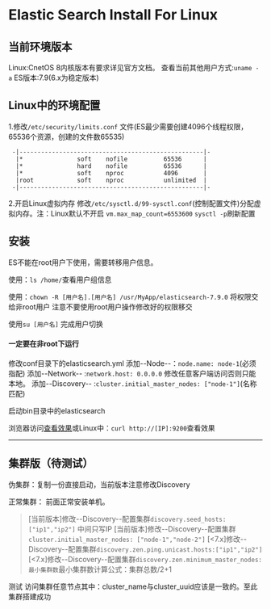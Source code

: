 # Elastic Search Install For Linux
## 当前环境版本

  Linux:CnetOS 8内核版本有要求详见官方文档。
  查看当前其他用户方式:`uname -a`
  ES版本:7.9(6.x为稳定版本)

## Linux中的环境配置

  1.修改`/etc/security/limits.conf` 文件(ES最少需要创建4096个线程权限，65536个资源，创建的文件数65535)
  
     -|---------------------------------------------------|-
      |*               soft    nofile          65536      |
      |*               hard    nofile          65536      |
      |*               soft    nproc           4096       |
      |root            soft    nproc           unlimited  |
     -|---------------------------------------------------|-
     
  2.开启Linux虚拟内存
      修改`/etc/sysctl.d/99-sysctl.conf`(控制配置文件)分配虚拟内存。注：Linux默认不开启
                  `vm.max_map_count=6553600`
      `sysctl -p`刷新配置
        
## 安装

  ES不能在root用户下使用，需要转移用户信息。
    
  使用：`ls /home/`查看用户组信息
    
  使用：`chown -R [用户名].[用户名] /usr/MyApp/elasticsearch-7.9.0` 将权限交给非root用户
  注意不要使用root用户操作修改好的权限移交
    
  使用`su [用户名]` 完成用户切换
  
  #### 一定要在非root下运行
    
  修改conf目录下的elasticsearch.yml
      添加--Node--：`node.name: node-1`(必须指配)
      添加--Network-- :`network.host: 0.0.0.0`
      修改任意客户端访问否则只能本地。
      添加--Discovery-- :`cluster.initial_master_nodes: ["node-1"]`(名称匹配)
        
  启动bin目录中的elasticsearch
    
  浏览器访问[查看效果](http://192.168.84.25:9300)或Linux中：`curl http://[IP]:9200`查看效果 
  
----------------------------------------------------------------------------------------------------------------

## 集群版（待测试）

  伪集群：复制一份直接启动，当前版本注意修改Discovery
  
  正常集群：
    前面正常安装单机。
>    [当前版本]修改--Discovery--配置集群`discovery.seed_hosts: ["ip1","ip2"]` 中间只写IP
>    [当前版本]修改--Discovery--配置集群`cluster.initial_master_nodes: ["node-1","node-2"]`
>    [<7.x]修改--Discovery--配置集群`discovery.zen.ping.unicast.hosts:["ip1","ip2"]`
>    [<7.x]修改--Discovery--配置集群`discovery.zen.minimum_master_nodes:最小集群数`最小集群数计算公式：集群总数/2+1
    
  测试
    访问集群任意节点其中：cluster_name与cluster_uuid应该是一致的。至此集群搭建成功
    